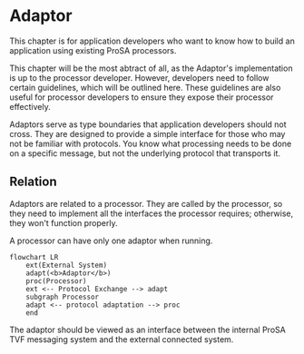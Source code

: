 # Adaptor

This chapter is for application developers who want to know how to build an application using existing ProSA processors.

This chapter will be the most abtract of all, as the Adaptor's implementation is up to the processor developer.
However, developers need to follow certain guidelines, which will be outlined here.
These guidelines are also useful for processor developers to ensure they expose their processor effectively.

Adaptors serve as type boundaries that application developers should not cross.
They are designed to provide a simple interface for those who may not be familiar with protocols.
You know what processing needs to be done on a specific message, but not the underlying protocol that transports it.

## Relation

Adaptors are related to a processor.
They are called by the processor, so they need to implement all the interfaces the processor requires; otherwise, they won't function properly.

A processor can have only one adaptor when running.

``` mermaid
flowchart LR
    ext(External System)
    adapt(<b>Adaptor</b>)
    proc(Processor)
    ext <-- Protocol Exchange --> adapt
    subgraph Processor
    adapt <-- protocol adaptation --> proc
    end
```

The adaptor should be viewed as an interface between the internal ProSA TVF messaging system and the external connected system.
